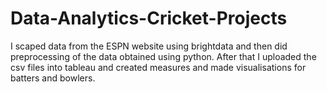 # Data-Analytics-Cricket-Projects
I scaped data from the ESPN website using brightdata and then did preprocessing of the data obtained using python. After that I uploaded the csv files into tableau and created measures and made visualisations for batters and bowlers. 
